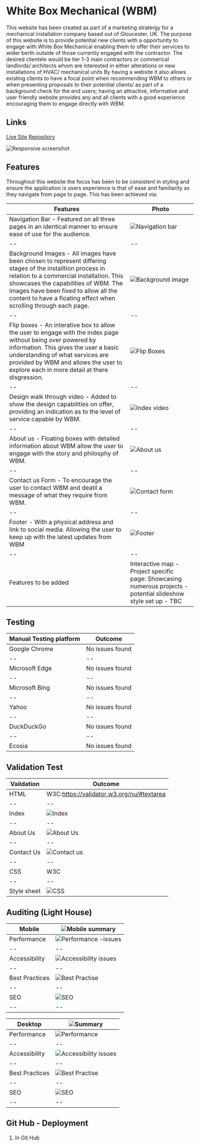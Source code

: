 # White Box Mechanical (WBM)
This website has been created as part of a marketing stratergy for a mechanical installation company based out of Gloucester, UK. The purpose of this website is to provide potential new clients with a opportunity to engage with White Box Mechanical enabling them to offer their services to wider berth outside of those currently engaged with the contractor. The desired clientele would be tier 1-3 main contractors or commerical landlords/ architects whom are interested in either alterations or new installations of HVAC/ mechanical units By having a website it also allows existing clients to have a focal point when recommending WBM to others or when presenting proposals to their potential clients/ as part of a background check for the end users; having an attractive, informative and user friendly website provides any and all clients with a good experience encouraging them to engage directly with WBM. 

## Links
[Live Site](https://dpwhitt6.github.io/White-Box-Mechanical/)
[Repository](https://github.com/DpWhitt6/White-Box-Mechanical)

![Responsive screenshot](https://github.com/user-attachments/assets/5737503a-c634-4c33-b6b3-667435fb56e0)

## Features
<a name="features"></a>
Throughout this website the focus has been to be consistent in styling and ensure the application is users experience is that of ease and familiarity as they navigate from page to page. This has been achieved via:  

|Features|Photo|
|--|--|
|Navigation Bar - Featured on all three pages in an identical manner to ensure ease of use for the audience.|![Navigation bar](https://github.com/user-attachments/assets/68366bd9-e5a1-49ee-a15e-58c0c674bf3a)|
|--|--|
|Background Images - All images have been chosen to represent differing stages of the installtion process in relation to a commercial installation. This showcases the capabilities of WBM. The images have been fixed to allow all the content to have a floating effect when scrolling through each page.|![Background image](https://github.com/user-attachments/assets/a81254cf-7e3d-4fb6-8bef-8a241ce83be7)|
|--|--|
|Flip boxes - An interative box to allow the user to engage with the index page without being over powered by information. This gives the user a basic understanding of what services are provided by WBM and allows the user to explore each in more detail at there disgression.|![Flip Boxes](https://github.com/user-attachments/assets/3169446c-2812-4e6d-aa1c-0f3a1d86dee3)|
|--|--|
|Design walk through video - Added to show the design capabilities on offer, providing an indication as to the level of service capable by WBM.|![Index video](https://github.com/user-attachments/assets/d4300378-bf70-40e9-8d78-6b17e43889a2)|
|--|--|
|About us -  Floating boxes with detailed information about WBM allow the user to engage with the story and philosphy of WBM.|![About us ](https://github.com/user-attachments/assets/4bca77d5-91c8-4039-aefa-bb5b6fd385ce)|
|--|--|
|Contact us Form - To encourage the user to contact WBM and deatil a message of what they require from WBM.|![Contact form](https://github.com/user-attachments/assets/37f707f5-52d5-4cd6-8496-40c2feb616ae)|
|--|--|
|Footer - With a physical address and link to social media. Allowing the user to keep up with the latest updates from WBM|![Footer](https://github.com/user-attachments/assets/973119fc-fcdc-46e8-9d7a-d2fddb419bcc)|
|--|--|
|Features to be added| Interactive map - Project specific page: Showcasing numerous projects - potential slideshow style set up - TBC|

## Testing
<a name="Testing"></a>

|Manual Testing platform| Outcome|
|--|--|
|Google Chrome| No issues found|
|--|--|
|Microsoft Edge| No issues found|
|--|--|
|Microsoft Bing| No issues found|
|--|--|
|Yahoo| No issues found|
|--|--|
|DuckDuckGo| No issues found|
|--|--|
|Ecosia| No issues found|

## Validation Test

|Vaildation|Outcome|
|--|--|
|HTML| W3C:https://validator.w3.org/nu/#textarea|
|--|--|
|Index| ![Index](https://github.com/user-attachments/assets/6cccc173-a84a-4ad7-b224-79ffb16f635b)|
|--|--|
|About Us|![About Us](https://github.com/user-attachments/assets/150bdaed-27da-4a50-942c-2cd0b6e9d8b9)|
|--|--|
|Contact Us|![Contact us](https://github.com/user-attachments/assets/112a5a7e-3c75-4005-b162-6767e68de5c1)|
|--|--|
|CSS | W3C|
|--|--|
|Style sheet|![CSS](https://github.com/user-attachments/assets/564f6282-4904-4337-9041-198c0bf569ba)

## Auditing (Light House)

|Mobile|![Mobile summary](https://github.com/user-attachments/assets/53e07284-625e-4904-88ef-3a79943dadfa)|
|--|--|
|Performance|![Performance -issues](https://github.com/user-attachments/assets/862afdca-f991-48f6-ac72-b004189811fe)|
|--|--|
|Accessibility|![Accessibility issues](https://github.com/user-attachments/assets/2e87d100-9003-49c4-8b42-1a37a72916d1)|
|--|--|
|Best Practices|![Best Practise](https://github.com/user-attachments/assets/7c0b755b-924a-44e4-8bf9-d1551a347a07)|
|--|--|
|SEO|![SEO](https://github.com/user-attachments/assets/984b931a-5845-45b6-b802-bdc9e776dc50)|
|--|--|

|Desktop|![Summary](https://github.com/user-attachments/assets/6ac964e0-63b3-4a44-9586-8c8becb099f3)|
|--|--|
|Performance|![Performance](https://github.com/user-attachments/assets/9cf95263-d126-45dd-b7d3-c0192d439f50)|
|--|--|
|Accessibility|![Accessibility issues](https://github.com/user-attachments/assets/2e87d100-9003-49c4-8b42-1a37a72916d1)|
|--|--|
|Best Practices|![Best Practise](https://github.com/user-attachments/assets/7c0b755b-924a-44e4-8bf9-d1551a347a07)|
|--|--|
|SEO|![SEO](https://github.com/user-attachments/assets/984b931a-5845-45b6-b802-bdc9e776dc50)|
|--|--|

## Git Hub - Deployment
1. In Git Hub 
